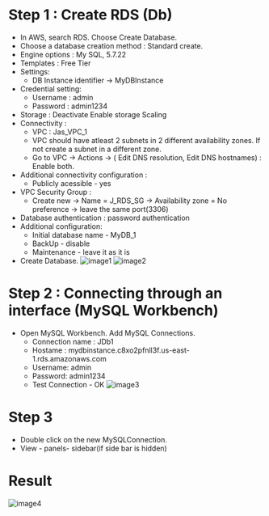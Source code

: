 # Step 1 : Create RDS (Db)
- In AWS, search RDS. Choose Create Database.
- Choose a database creation method : Standard create.
- Engine options : My SQL, 5.7.22
- Templates : Free Tier
- Settings:
	- DB Instance identifier -> MyDBInstance
- Credential setting:
	- Username : admin
	- Password : admin1234
- Storage : Deactivate Enable storage Scaling
- Connectivity :
	- VPC : Jas_VPC_1
	- VPC should have atleast 2 subnets in 2 different availability zones. If not create a subnet in a different zone.
	- Go to VPC -> Actions -> ( Edit DNS resolution, Edit DNS hostnames) : Enable both.
- Additional connectivity configuration :
	- Publicly acessible - yes
- VPC Security Group :
	- Create new -> Name = J_RDS_SG -> Availability zone = No preference -> leave the same port(3306)
- Database authentication :  password authentication
- Additional configuration:
	- Initial database name - MyDB_1
	- BackUp - disable
	- Maintenance - leave it as it is
- Create Database.
![image1](https://github.com/Jasmy118/scripturient/blob/master/1%20DB%20Created.JPG)
![image2](https://github.com/Jasmy118/scripturient/blob/master/2%20DB%20Created.JPG)
# Step 2 : Connecting through an interface (MySQL Workbench)
- Open MySQL Workbench. Add MySQL Connections.
	- Connection name : JDb1
	- Hostame : mydbinstance.c8xo2pfnll3f.us-east-1.rds.amazonaws.com
	- Username: admin
	- Password: admin1234
	- Test Connection - OK
![image3](https://github.com/Jasmy118/scripturient/blob/master/3%20Connection%20successful.JPG)
# Step 3
- Double click on the new MySQLConnection.
- View - panels- sidebar(if side bar is hidden)
# Result
![image4](https://github.com/Jasmy118/scripturient/blob/master/4%20DB.JPG)
